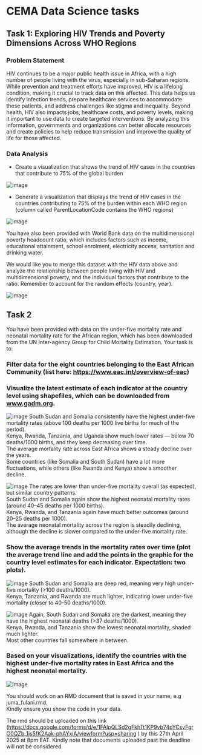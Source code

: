 # CEMA Data Science tasks
## Task 1: Exploring HIV Trends and Poverty Dimensions Across WHO Regions

### Problem Statement
HIV continues to be a major public health issue in Africa, with a high number of people living with the virus, especially in sub-Saharan regions. While prevention and treatment efforts have improved, HIV is a lifelong condition, making it crucial to track data on this affected. This data helps us identify infection trends, prepare healthcare services to accommodate these patients, and address challenges like stigma and inequality.  Beyond health, HIV also impacts jobs, healthcare costs, and poverty levels, making it important to use data to create targeted interventions. By analyzing this information, governments and organizations can better allocate resources and create policies to help reduce transmission and improve the quality of life for those affected. </br>

### Data Analysis
-	Create a visualization that shows the trend of HIV cases in the countries that contribute to 75% of the global burden </br>

![image](https://github.com/user-attachments/assets/a18f49d8-4afa-4706-8a06-ed533d63fa74)

-	Generate a visualization that displays the trend of HIV cases in the countries contributing to 75% of the burden within each WHO region (column called ParentLocationCode contains the WHO regions) </br>

![image](https://github.com/user-attachments/assets/f02eca1f-2d43-4da2-8951-d12b3ae4fcee)

You have also been provided with World Bank data on the multidimensional poverty headcount ratio, which includes factors such as income, educational attainment, school enrolment, electricity access, sanitation and drinking water. </br>

We would like you to merge this dataset with the HIV data above and analyze the relationship between people living with HIV and multidimensional poverty, and the individual factors that contribute to the ratio. Remember to account for the random effects (country, year).

![image](https://github.com/user-attachments/assets/a523d3f5-f545-4128-9d13-3a88c74969d7)

## Task 2
You have been provided with data on the under-five mortality rate and neonatal mortality rate for the African region, which has been downloaded from the UN Inter-agency Group for Child Mortality Estimation. Your task is to: </br>



### Filter data for the eight countries belonging to the East African Community (list here: https://www.eac.int/overview-of-eac) </br>
### Visualize the latest estimate of each indicator at the country level using shapefiles, which can be downloaded from www.gadm.org. </br>
![image](https://github.com/user-attachments/assets/82b31589-b069-4ef4-82bc-ddf69ec91470)
South Sudan and Somalia consistently have the highest under-five mortality rates (above 100 deaths per 1000 live births for much of the period). </br>
Kenya, Rwanda, Tanzania, and Uganda show much lower rates — below 70 deaths/1000 births, and they keep decreasing over time. </br>
The average mortality rate across East Africa shows a steady decline over the years. </br>
Some countries (like Somalia and South Sudan) have a lot more fluctuations, while others (like Rwanda and Kenya) show a smoother decline.

![image](https://github.com/user-attachments/assets/7cd995a3-ab77-4ed2-b562-705f9d3299b6)
The rates are lower than under-five mortality overall (as expected), but similar country patterns. </br>
South Sudan and Somalia again show the highest neonatal mortality rates (around 40–45 deaths per 1000 births). </br>
Kenya, Rwanda, and Tanzania again have much better outcomes (around 20–25 deaths per 1000). </br>
The average neonatal mortality across the region is steadily declining, although the decline is slower compared to the under-five mortality rate.

### Show the average trends in the mortality rates over time (plot the average trend line and add the points in the graphic for the country level estimates for each indicator. Expectation: two plots). </br>
![image](https://github.com/user-attachments/assets/65659267-1591-4692-9d9f-b8e9fc5dc6e6)
South Sudan and Somalia are deep red, meaning very high under-five mortality (>100 deaths/1000). </br>
Kenya, Tanzania, and Rwanda are much lighter, indicating lower under-five mortality (closer to 40-50 deaths/1000). </br>

![image](https://github.com/user-attachments/assets/b8394175-b171-4c64-9db6-b5fbab036ee0)
Again, South Sudan and Somalia are the darkest, meaning they have the highest neonatal deaths (>37 deaths/1000). </br>
Kenya, Rwanda, and Tanzania show the lowest neonatal mortality, shaded much lighter. </br>
Most other countries fall somewhere in between. </br>

### Based on your visualizations, identify the countries with the highest under-five mortality rates in East Africa and the highest neonatal mortality. </br>
![image](https://github.com/user-attachments/assets/b055e4e9-f98e-4175-82ce-3166610566e6)

You should work on an RMD document that is saved in your name, e.g juma_fulani.rmd. </br>
Kindly ensure you show the code in your data. </br>

The rmd should be uploaded on this link (https://docs.google.com/forms/d/e/1FAIpQLSd2gFkhTt1KP9vb74pYCsvFgrO0QZb_1js5fK2Aak-phAYxiA/viewform?usp=sharing ) by this 27th April 2025 at 8pm EAT. Kindly note that documents uploaded past the deadline will not be considered.




